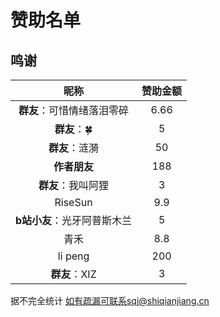 # 赞助名单

## 鸣谢

|            昵称             | 赞助金额 |
| :-------------------------: | :------: |
| **群友**：可惜情绪落泪零碎  |   6.66   |
|        **群友**：🍀         |    5     |
|       **群友**：涟漪        |    50    |
|        **作者朋友**         |   188    |
|     **群友**：我叫阿狸      |    3     |
|           RiseSun           |   9.9    |
| **b站小友**：光牙阿普斯木兰 |    5     |
|            青禾             |   8.8    |
|           li peng           |   200    |
|        **群友**：XIZ        |    3     |

据不完全统计 如有疏漏可联系sqj@shiqianjiang.cn
